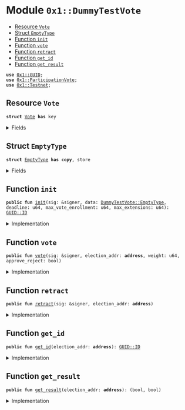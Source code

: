
<a name="0x1_DummyTestVote"></a>

# Module `0x1::DummyTestVote`



-  [Resource `Vote`](#0x1_DummyTestVote_Vote)
-  [Struct `EmptyType`](#0x1_DummyTestVote_EmptyType)
-  [Function `init`](#0x1_DummyTestVote_init)
-  [Function `vote`](#0x1_DummyTestVote_vote)
-  [Function `retract`](#0x1_DummyTestVote_retract)
-  [Function `get_id`](#0x1_DummyTestVote_get_id)
-  [Function `get_result`](#0x1_DummyTestVote_get_result)


<pre><code><b>use</b> <a href="../../../../../../../DPN/releases/artifacts/current/build/MoveStdlib/docs/GUID.md#0x1_GUID">0x1::GUID</a>;
<b>use</b> <a href="ParticipationVote.md#0x1_ParticipationVote">0x1::ParticipationVote</a>;
<b>use</b> <a href="Testnet.md#0x1_Testnet">0x1::Testnet</a>;
</code></pre>



<a name="0x1_DummyTestVote_Vote"></a>

## Resource `Vote`



<pre><code><b>struct</b> <a href="ParticipationVote.md#0x1_DummyTestVote_Vote">Vote</a> <b>has</b> key
</code></pre>



<details>
<summary>Fields</summary>


<dl>
<dt>
<code>ballot: <a href="ParticipationVote.md#0x1_ParticipationVote_Ballot">ParticipationVote::Ballot</a>&lt;<a href="ParticipationVote.md#0x1_DummyTestVote_EmptyType">DummyTestVote::EmptyType</a>&gt;</code>
</dt>
<dd>

</dd>
</dl>


</details>

<a name="0x1_DummyTestVote_EmptyType"></a>

## Struct `EmptyType`



<pre><code><b>struct</b> <a href="ParticipationVote.md#0x1_DummyTestVote_EmptyType">EmptyType</a> <b>has</b> <b>copy</b>, store
</code></pre>



<details>
<summary>Fields</summary>


<dl>
<dt>
<code>dummy_field: bool</code>
</dt>
<dd>

</dd>
</dl>


</details>

<a name="0x1_DummyTestVote_init"></a>

## Function `init`



<pre><code><b>public</b> <b>fun</b> <a href="ParticipationVote.md#0x1_DummyTestVote_init">init</a>(sig: &signer, data: <a href="ParticipationVote.md#0x1_DummyTestVote_EmptyType">DummyTestVote::EmptyType</a>, deadline: u64, max_vote_enrollment: u64, max_extensions: u64): <a href="../../../../../../../DPN/releases/artifacts/current/build/MoveStdlib/docs/GUID.md#0x1_GUID_ID">GUID::ID</a>
</code></pre>



<details>
<summary>Implementation</summary>


<pre><code><b>public</b> <b>fun</b> <a href="ParticipationVote.md#0x1_DummyTestVote_init">init</a>(
  sig: &signer,
  data: <a href="ParticipationVote.md#0x1_DummyTestVote_EmptyType">EmptyType</a>,
  deadline: u64,
  max_vote_enrollment: u64,
  max_extensions: u64,

): <a href="../../../../../../../DPN/releases/artifacts/current/build/MoveStdlib/docs/GUID.md#0x1_GUID_ID">GUID::ID</a> {
  <b>assert</b>!(<a href="Testnet.md#0x1_Testnet_is_testnet">Testnet::is_testnet</a>(), 0);
  <b>let</b> cap = <a href="../../../../../../../DPN/releases/artifacts/current/build/MoveStdlib/docs/GUID.md#0x1_GUID_gen_create_capability">GUID::gen_create_capability</a>(sig);
  <b>let</b> ballot = <a href="ParticipationVote.md#0x1_ParticipationVote_new_ballot">ParticipationVote::new_ballot</a>&lt;<a href="ParticipationVote.md#0x1_DummyTestVote_EmptyType">EmptyType</a>&gt;(&cap, data, deadline, max_vote_enrollment, max_extensions);

  <b>let</b> id = <a href="ParticipationVote.md#0x1_ParticipationVote_get_ballot_id">ParticipationVote::get_ballot_id</a>&lt;<a href="ParticipationVote.md#0x1_DummyTestVote_EmptyType">EmptyType</a>&gt;(&ballot);
  <b>move_to</b>(sig, <a href="ParticipationVote.md#0x1_DummyTestVote_Vote">Vote</a> { ballot });
  id
}
</code></pre>



</details>

<a name="0x1_DummyTestVote_vote"></a>

## Function `vote`



<pre><code><b>public</b> <b>fun</b> <a href="ParticipationVote.md#0x1_DummyTestVote_vote">vote</a>(sig: &signer, election_addr: <b>address</b>, weight: u64, approve_reject: bool)
</code></pre>



<details>
<summary>Implementation</summary>


<pre><code><b>public</b> <b>fun</b> <a href="ParticipationVote.md#0x1_DummyTestVote_vote">vote</a>(sig: &signer, election_addr: <b>address</b>, weight: u64, approve_reject: bool) <b>acquires</b> <a href="ParticipationVote.md#0x1_DummyTestVote_Vote">Vote</a> {
  <b>assert</b>!(<a href="Testnet.md#0x1_Testnet_is_testnet">Testnet::is_testnet</a>(), 0);
  <b>let</b> vote = <b>borrow_global_mut</b>&lt;<a href="ParticipationVote.md#0x1_DummyTestVote_Vote">Vote</a>&gt;(election_addr);
  <a href="ParticipationVote.md#0x1_ParticipationVote_vote">ParticipationVote::vote</a>&lt;<a href="ParticipationVote.md#0x1_DummyTestVote_EmptyType">EmptyType</a>&gt;(&<b>mut</b> vote.ballot, sig, approve_reject, weight);
}
</code></pre>



</details>

<a name="0x1_DummyTestVote_retract"></a>

## Function `retract`



<pre><code><b>public</b> <b>fun</b> <a href="ParticipationVote.md#0x1_DummyTestVote_retract">retract</a>(sig: &signer, election_addr: <b>address</b>)
</code></pre>



<details>
<summary>Implementation</summary>


<pre><code><b>public</b> <b>fun</b> <a href="ParticipationVote.md#0x1_DummyTestVote_retract">retract</a>(sig: &signer, election_addr: <b>address</b>) <b>acquires</b> <a href="ParticipationVote.md#0x1_DummyTestVote_Vote">Vote</a> {
  <b>assert</b>!(<a href="Testnet.md#0x1_Testnet_is_testnet">Testnet::is_testnet</a>(), 0);
  <b>let</b> vote = <b>borrow_global_mut</b>&lt;<a href="ParticipationVote.md#0x1_DummyTestVote_Vote">Vote</a>&gt;(election_addr);
  <a href="ParticipationVote.md#0x1_ParticipationVote_retract">ParticipationVote::retract</a>&lt;<a href="ParticipationVote.md#0x1_DummyTestVote_EmptyType">EmptyType</a>&gt;(&<b>mut</b> vote.ballot, sig);
}
</code></pre>



</details>

<a name="0x1_DummyTestVote_get_id"></a>

## Function `get_id`



<pre><code><b>public</b> <b>fun</b> <a href="ParticipationVote.md#0x1_DummyTestVote_get_id">get_id</a>(election_addr: <b>address</b>): <a href="../../../../../../../DPN/releases/artifacts/current/build/MoveStdlib/docs/GUID.md#0x1_GUID_ID">GUID::ID</a>
</code></pre>



<details>
<summary>Implementation</summary>


<pre><code><b>public</b> <b>fun</b> <a href="ParticipationVote.md#0x1_DummyTestVote_get_id">get_id</a>(election_addr: <b>address</b>): <a href="../../../../../../../DPN/releases/artifacts/current/build/MoveStdlib/docs/GUID.md#0x1_GUID_ID">GUID::ID</a> <b>acquires</b> <a href="ParticipationVote.md#0x1_DummyTestVote_Vote">Vote</a> {
  <b>assert</b>!(<a href="Testnet.md#0x1_Testnet_is_testnet">Testnet::is_testnet</a>(), 0);
  <b>let</b> vote = <b>borrow_global_mut</b>&lt;<a href="ParticipationVote.md#0x1_DummyTestVote_Vote">Vote</a>&gt;(election_addr);
  <a href="ParticipationVote.md#0x1_ParticipationVote_get_ballot_id">ParticipationVote::get_ballot_id</a>(&vote.ballot)
}
</code></pre>



</details>

<a name="0x1_DummyTestVote_get_result"></a>

## Function `get_result`



<pre><code><b>public</b> <b>fun</b> <a href="ParticipationVote.md#0x1_DummyTestVote_get_result">get_result</a>(election_addr: <b>address</b>): (bool, bool)
</code></pre>



<details>
<summary>Implementation</summary>


<pre><code><b>public</b> <b>fun</b> <a href="ParticipationVote.md#0x1_DummyTestVote_get_result">get_result</a>(election_addr: <b>address</b>): (bool, bool) <b>acquires</b> <a href="ParticipationVote.md#0x1_DummyTestVote_Vote">Vote</a> {
  <b>let</b> vote = <b>borrow_global_mut</b>&lt;<a href="ParticipationVote.md#0x1_DummyTestVote_Vote">Vote</a>&gt;(election_addr);
  <a href="ParticipationVote.md#0x1_ParticipationVote_complete_result">ParticipationVote::complete_result</a>&lt;<a href="ParticipationVote.md#0x1_DummyTestVote_EmptyType">EmptyType</a>&gt;(&vote.ballot)
}
</code></pre>



</details>
